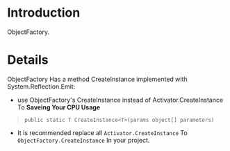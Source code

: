 # Introduction #

ObjectFactory.


# Details #

ObjectFactory Has a method CreateInstance implemented with System.Reflection.Emit:
  * use ObjectFactory's CreateInstance instead of Activator.CreateInstance To **Saveing Your CPU Usage**
> `public static T CreateInstance<T>(params object[] parameters)`
  * It is recommended replace all `Activator.CreateInstance` To `ObjectFactory.CreateInstance` In your project.